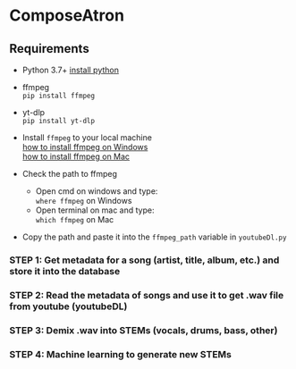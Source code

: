 # ComposeAtron

## Requirements

- Python 3.7+
  [install python](https://www.python.org/downloads/)
  <br/>
- ffmpeg
  <br/>
  `pip install ffmpeg`
  <br/>
- yt-dlp
  <br/>
  `pip install yt-dlp`
  <br/>
- Install `ffmpeg` to your local machine
  <br/>
  [how to install ffmpeg on Windows](https://phoenixnap.com/kb/ffmpeg-windows)
  <br/>
  [how to install ffmpeg on Mac](https://phoenixnap.com/kb/ffmpeg-mac)
  <br/>
- Check the path to ffmpeg
  <br/>

  - Open cmd on windows and type:
    <br/>
    `where ffmpeg` on Windows
    <br/>
  - Open terminal on mac and type:
    <br/>
    `which ffmpeg` on Mac
    <br/>

- Copy the path and paste it into the `ffmpeg_path` variable in `youtubeDl.py`

### STEP 1: Get metadata for a song (artist, title, album, etc.) and store it into the database

### STEP 2: Read the metadata of songs and use it to get .wav file from youtube (youtubeDL)

### STEP 3: Demix .wav into STEMs (vocals, drums, bass, other)

### STEP 4: Machine learning to generate new STEMs
